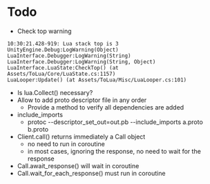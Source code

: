 # Todo

* Check top warning
```
10:30:21.428-919: Lua stack top is 3
UnityEngine.Debug:LogWarning(Object)
LuaInterface.Debugger:LogWarning(String)
LuaInterface.Debugger:LogWarning(String, Object)
LuaInterface.LuaState:CheckTop() (at Assets/ToLua/Core/LuaState.cs:1157)
LuaLooper:Update() (at Assets/ToLua/Misc/LuaLooper.cs:101)
```

* Is lua.Collect() necessary?
* Allow to add proto descriptor file in any order
	+ Provide a method to verify all dependencies are added
* include_imports
	+ protoc --descriptor_set_out=out.pb --include_imports a.proto b.proto
* Client.call() returns immediately a Call object
	+ no need to run in coroutine
	+ in most cases, ignoring the response, no need to wait for the response
* Call.await_response() will wait in coroutine
* Call.wait_for_each_response() must run in coroutine
